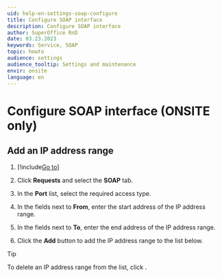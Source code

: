 ```yaml
---
uid: help-en-settings-soap-configure
title: Configure SOAP interface
description: Configure SOAP interface
author: SuperOffice RnD
date: 03.23.2023
keywords: Service, SOAP
topic: howto
audience: settings
audience_tooltip: Settings and maintenance
envir: onsite
language: en
---
```


# Configure SOAP interface (ONSITE only)

## Add an IP address range

1. [!include[Go to](../../learn/includes/goto-sm.md)]

1. Click **Requests** and select the **SOAP** tab.

1. In the **Port** list, select the required access type.

1. In the fields next to **From**, enter the start address of the IP address range.

1. In the fields next to **To**, enter the end address of the IP address range.

1. Click the **Add** button to add the IP address range to the list below.

> [!TIP]
> To delete an IP address range from the list, click <i class="ph ph-x-circle" aria-label="Remove icon"></i>.
